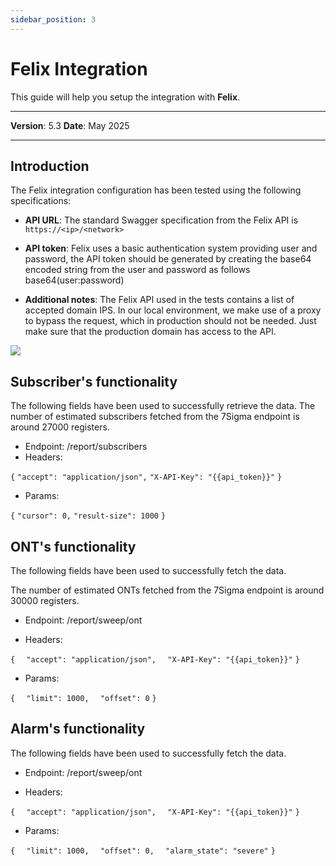 ```yaml
---
sidebar_position: 3
---
```

# Felix Integration

This guide will help you setup the integration with **Felix**.

------------

**Version**: 5.3
**Date**: May 2025

------------
## **Introduction**

The Felix integration configuration has been tested using the following specifications:

* **API URL**: The standard Swagger specification from the Felix API is `https://<ip>/<network>`

* **API token**: Felix uses a basic authentication system providing user and password, the API token should be generated by creating the base64 encoded string from the user and password as follows base64(user:password)

* **Additional notes**: The Felix API used in the tests contains a list of accepted domain IPS. In our local environment, we make use of a proxy to bypass the request, which in production should not be needed. Just make sure that the production domain has access to the API.

![](/img/Third-party-integrations/Felix01.png)

## Subscriber's functionality

The following fields have been used to successfully retrieve the data. The number of estimated subscribers fetched from the 7Sigma endpoint is around 27000 registers.

* Endpoint: /report/subscribers
* Headers: 

`{`
  `"accept": "application/json",`
  `"X-API-Key": "{{api_token}}"`
`}`

* Params:

`{`
  `"cursor": 0,`
  `"result-size": 1000`
`}`

## ONT's functionality

The following fields have been used to successfully fetch the data.

The number of estimated ONTs fetched from the 7Sigma endpoint is around 30000 registers.

* Endpoint: /report/sweep/ont

* Headers: 

`{`
`  "accept": "application/json",`
`  "X-API-Key": "{{api_token}}"`
`}`

* Params:

`{`
`  "limit": 1000,`
`  "offset": 0`
`}`


## Alarm's functionality

The following fields have been used to successfully fetch the data.

* Endpoint: /report/sweep/ont

* Headers: 

`{`
`  "accept": "application/json",`
`  "X-API-Key": "{{api_token}}"`
`}`

* Params:

`{`
`  "limit": 1000,`
`  "offset": 0,`
`  "alarm_state": "severe"`
`}`


